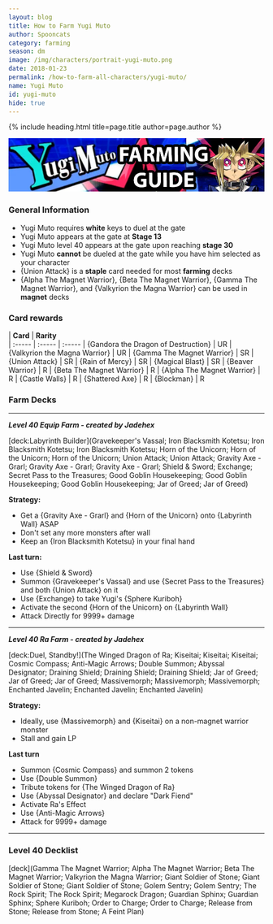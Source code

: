 ```yaml
---
layout: blog
title: How to Farm Yugi Muto
author: Spooncats
category: farming
season: dm
image: /img/characters/portrait-yugi-muto.png
date: 2018-01-23
permalink: /how-to-farm-all-characters/yugi-muto/
name: Yugi Muto
id: yugi-muto
hide: true
---
```


{% include heading.html title=page.title author=page.author %}

![yugi banner](img/events/yugi.png)

### General Information
* Yugi Muto requires **white** keys to duel at the gate
* Yugi Muto appears at the gate at **Stage 13**
* Yugi Muto level 40 appears at the gate upon reaching **stage 30**
* Yugi Muto **cannot** be dueled at the gate while you have him selected as your character
* {Union Attack} is a **staple** card needed for most **farming** decks
* {Alpha The Magnet Warrior}, {Beta The Magnet Warrior}, {Gamma The Magnet Warrior}, and {Valkyrion the Magna Warrior} can be used in **magnet** decks

### Card rewards

| **Card** |  **Rarity**  
| :----- | :----- | :----- 
| {Gandora the Dragon of Destruction} | UR
| {Valkyrion the Magna Warrior} | UR
| {Gamma The Magnet Warrior} | SR
| {Union Attack} | SR
| {Rain of Mercy} | SR
| {Magical Blast} | SR
| {Beaver Warrior} | R
| {Beta The Magnet Warrior} | R
| {Alpha The Magnet Warrior} | R
| {Castle Walls} | R
| {Shattered Axe} | R
| {Blockman} | R

### Farm Decks
---
***Level 40 Equip Farm - created by Jadehex***

[deck:Labyrinth Builder](Gravekeeper's Vassal; Iron Blacksmith Kotetsu; Iron Blacksmith Kotetsu; Iron Blacksmith Kotetsu; Horn of the Unicorn; Horn of the Unicorn; Horn of the Unicorn; Union Attack; Union Attack; Gravity Axe - Grarl; Gravity Axe - Grarl; Gravity Axe - Grarl; Shield & 
Sword; Exchange; Secret Pass to the Treasures; Good Goblin Housekeeping; Good Goblin Housekeeping; Good Goblin Housekeeping; Jar of Greed; Jar of Greed)

**Strategy:**
* Get a {Gravity Axe - Grarl} and {Horn of the Unicorn} onto {Labyrinth Wall} ASAP
* Don't set any more monsters after wall
* Keep an {Iron Blacksmith Kotetsu} in your final hand

**Last turn:**
* Use {Shield & Sword}
* Summon {Gravekeeper's Vassal} and use {Secret Pass to the Treasures} and both {Union Attack} on it
* Use {Exchange} to take Yugi's {Sphere Kuriboh}
* Activate the second {Horn of the Unicorn} on {Labyrinth Wall}
* Attack Directly for 9999+ damage

---
***Level 40 Ra Farm - created by Jadehex***

[deck:Duel, Standby!](The Winged Dragon of Ra; Kiseitai; Kiseitai; Kiseitai; Cosmic Compass; Anti-Magic Arrows; Double Summon; Abyssal Designator; Draining Shield; Draining Shield; Draining Shield; Jar of Greed; Jar of Greed; Jar of Greed; Massivemorph; Massivemorph; Massivemorph; Enchanted Javelin; Enchanted Javelin; Enchanted Javelin)

**Strategy:**
* Ideally, use {Massivemorph} and {Kiseitai} on a non-magnet warrior monster
* Stall and gain LP

**Last turn**
* Summon {Cosmic Compass} and summon 2 tokens
* Use {Double Summon}
* Tribute tokens for {The Winged Dragon of Ra}
* Use {Abyssal Designator} and declare "Dark Fiend"
* Activate Ra's Effect
* Use {Anti-Magic Arrows}
* Attack for 9999+ damage

---
### Level 40 Decklist

[deck](Gamma The Magnet Warrior; Alpha The Magnet Warrior; Beta The Magnet Warrior; Valkyrion the Magna Warrior; Giant Soldier of Stone; Giant Soldier of Stone; Giant Soldier of Stone; Golem Sentry; Golem Sentry; The Rock Spirit; The Rock Spirit; Megarock Dragon; Guardian Sphinx; Guardian Sphinx; Sphere Kuriboh; Order to Charge; Order to Charge; Release from Stone; Release from Stone; A Feint Plan)
